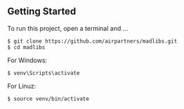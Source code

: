 ## Getting Started
To run this project, open a terminal and ...

```
$ git clone https://github.com/airpartners/madlibs.git
$ cd madlibs
```

For Windows:
```
$ venv\Scripts\activate
```

For Linuz:
```
$ source venv/bin/activate
```
